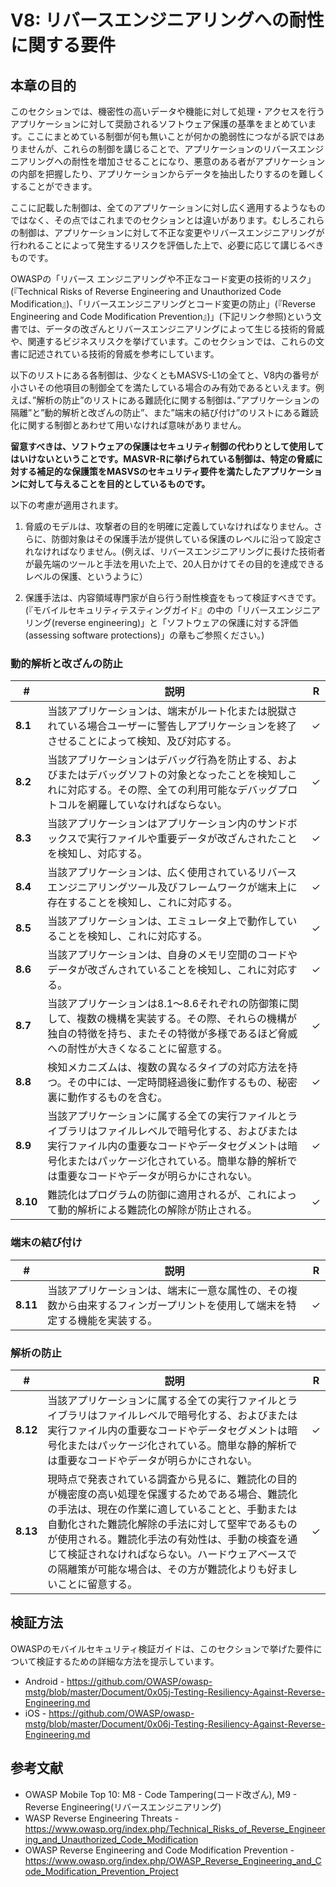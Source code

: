 # V8: リバースエンジニアリングへの耐性に関する要件

## 本章の目的

このセクションでは、機密性の高いデータや機能に対して処理・アクセスを行うアプリケーションに対して奨励されるソフトウェア保護の基準をまとめています。ここにまとめている制御が何も無いことが何かの脆弱性につながる訳ではありませんが、これらの制御を講じることで、アプリケーションのリバースエンジニアリングへの耐性を増加させることになり、悪意のある者がアプリケーションの内部を把握したり、アプリケーションからデータを抽出したりするのを難しくすることができます。

ここに記載した制御は、全てのアプリケーションに対し広く適用するようなものではなく、その点ではこれまでのセクションとは違いがあります。むしろこれらの制御は、アプリケーションに対して不正な変更やリバースエンジニアリングが行われることによって発生するリスクを評価した上で、必要に応じて講じるべきものです。

OWASPの「リバース エンジニアリングや不正なコード変更の技術的リスク」(『Technical Risks of Reverse Engineering and Unauthorized Code Modification』)、「リバースエンジニアリングとコード変更の防止」(『Reverse Engineering and Code Modification Prevention』)」(下記リンク参照)という文書では、データの改ざんとリバースエンジニアリングによって生じる技術的脅威や、関連するビジネスリスクを挙げています。このセクションでは、これらの文書に記述されている技術的脅威を参考にしています。

以下のリストにある各制御は、少なくともMASVS-L1の全てと、V8内の番号が小さいその他項目の制御全てを満たしている場合のみ有効であるといえます。例えば、”解析の防止”のリストにある難読化に関する制御は、”アプリケーションの隔離”と”動的解析と改ざんの防止”、また”端末の結び付け”のリストにある難読化に関する制御とあわせて用いなければ意味がありません。

**留意すべきは、ソフトウェアの保護はセキュリティ制御の代わりとして使用してはいけないということです。MASVR-Rに挙げられている制御は、特定の脅威に対する補足的な保護策をMASVSのセキュリティ要件を満たしたアプリケーションに対して与えることを目的としているものです。**

以下の考慮が適用されます。

1. 脅威のモデルは、攻撃者の目的を明確に定義していなければなりません。さらに、防御対象はその保護手法が提供している保護のレベルに沿って設定されなければなりません。(例えば、リバースエンジニアリングに長けた技術者が最先端のツールと手法を用いた上で、20人日かけてその目的を達成できるレベルの保護、というように）

2. 保護手法は、内容領域専門家が自ら行う耐性検査をもって検証すべきです。(『モバイルセキュリティテスティングガイド』の中の「リバースエンジニアリング(reverse engineering)」と「ソフトウェアの保護に対する評価(assessing software protections)」の章もご参照ください。)

### 動的解析と改ざんの防止

| # | 説明 | R |
| --- | --- | --- |
| **8.1** | 当該アプリケーションは、端末がルート化または脱獄されている場合ユーザーに警告しアプリケーションを終了させることによって検知、及び対応する。 | ✓ |
| **8.2** | 当該アプリケーションはデバッグ行為を防止する、およびまたはデバッグソフトの対象となったことを検知しこれに対応する。その際、全ての利用可能なデバッグプロトコルを網羅していなければならない。 | ✓ |
| **8.3** | 当該アプリケーションはアプリケーション内のサンドボックスで実行ファイルや重要データが改ざんされたことを検知し、対応する。 | ✓ |
| **8.4** | 当該アプリケーションは、広く使用されているリバースエンジニアリングツール及びフレームワークが端末上に存在することを検知し、これに対応する。 | ✓ |
| **8.5** | 当該アプリケーションは、エミュレータ上で動作していることを検知し、これに対応する。 | ✓ |
| **8.6** | 当該アプリケーションは、自身のメモリ空間のコードやデータが改ざんされていることを検知し、これに対応する。 | ✓ |
| **8.7** | 当該アプリケーションは8.1～8.6それぞれの防御策に関して、複数の機構を実装する。その際、それらの機構が独自の特徴を持ち、またその特徴が多様であるほど脅威への耐性が大きくなることに留意する。 | ✓ |
| **8.8** | 検知メカニズムは、複数の異なるタイプの対応方法を持つ。その中には、一定時間経過後に動作するもの、秘密裏に動作するものを含む。 | ✓ |
| **8.9** | 当該アプリケーションに属する全ての実行ファイルとライブラリはファイルレベルで暗号化する、およびまたは実行ファイル内の重要なコードやデータセグメントは暗号化またはパッケージ化されている。簡単な静的解析では重要なコードやデータが明らかにされない。 | ✓ |
| **8.10** | 難読化はプログラムの防御に適用されるが、これによって動的解析による難読化の解除が防止される。 | ✓ |

### 端末の結び付け

| # | 説明 | R |
| --- | --- | --- |
| **8.11** | 当該アプリケーションは、端末に一意な属性の、その複数から由来するフィンガープリントを使用して端末を特定する機能を実装する。 | ✓ |

### 解析の防止

| # | 説明 | R |
| --- | --- | --- |
| **8.12** | 当該アプリケーションに属する全ての実行ファイルとライブラリはファイルレベルで暗号化する、およびまたは実行ファイル内の重要なコードやデータセグメントは暗号化またはパッケージ化されている。簡単な静的解析では重要なコードやデータが明らかにされない。 | ✓ |
| **8.13** | 現時点で発表されている調査から見るに、難読化の目的が機密度の高い処理を保護するためである場合、難読化の手法は、現在の作業に適していることと、手動または自動化された難読化解除の手法に対して堅牢であるものが使用される。難読化手法の有効性は、手動の検査を通じて検証されなければならない。ハードウェアベースでの隔離策が可能な場合は、その方が難読化よりも好ましいことに留意する。 | ✓ |

## 検証方法

OWASPのモバイルセキュリティ検証ガイドは、このセクションで挙げた要件について検証するための詳細な方法を提示しています。

- Android - https://github.com/OWASP/owasp-mstg/blob/master/Document/0x05j-Testing-Resiliency-Against-Reverse-Engineering.md
- iOS - https://github.com/OWASP/owasp-mstg/blob/master/Document/0x06j-Testing-Resiliency-Against-Reverse-Engineering.md

## 参考文献

- OWASP Mobile Top 10: M8 - Code Tampering(コード改ざん), M9 - Reverse Engineering(リバースエンジニアリング)
- WASP Reverse Engineering Threats -https://www.owasp.org/index.php/Technical_Risks_of_Reverse_Engineering_and_Unauthorized_Code_Modification
- OWASP Reverse Engineering and Code Modification Prevention - https://www.owasp.org/index.php/OWASP_Reverse_Engineering_and_Code_Modification_Prevention_Project
